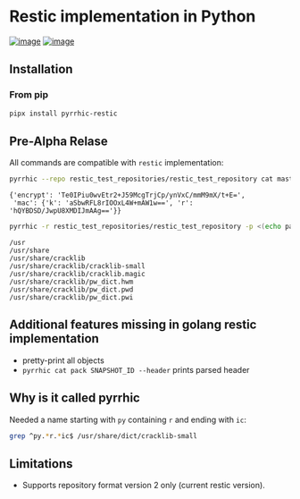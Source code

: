 # Restic implementation in Python

[![image](https://github.com/juergenhoetzel/pyrrhic/workflows/main/badge.svg?branch=master)](https://github.com/juergenhoetzel/pyrrhic/actions?workflow=main)
[![image](https://codecov.io/gh/juergenhoetzel/pyrrhic/branch/master/graph/badge.svg)](https://codecov.io/gh/juergenhoetzel/pyrrhic)

## Installation

### From pip

```bash
pipx install pyrrhic-restic
```

## Pre-Alpha Relase

All commands are compatible with `restic` implementation:
```bash
pyrrhic --repo restic_test_repositories/restic_test_repository cat masterkey

```

```
{'encrypt': 'Te0IPiu0wvEtr2+J59McgTrjCp/ynVxC/mmM9mX/t+E=',
 'mac': {'k': 'aSbwRFL8rIOOxL4W+mAW1w==', 'r': 'hQYBDSD/JwpU8XMDIJmAAg=='}}
```

```bash
pyrrhic -r restic_test_repositories/restic_test_repository -p <(echo password) ls latest
```

```
/usr
/usr/share
/usr/share/cracklib
/usr/share/cracklib/cracklib-small
/usr/share/cracklib/cracklib.magic
/usr/share/cracklib/pw_dict.hwm
/usr/share/cracklib/pw_dict.pwd
/usr/share/cracklib/pw_dict.pwi
```

## Additional features missing in golang restic implementation

- pretty-print all objects
- `pyrrhic cat pack SNAPSHOT_ID --header` prints parsed header

## Why is it called pyrrhic

Needed a name starting with `py` containing `r` and ending with `ic`:

```bash
grep ^py.*r.*ic$ /usr/share/dict/cracklib-small
```

## Limitations

- Supports repository format version 2 only (current restic version).
